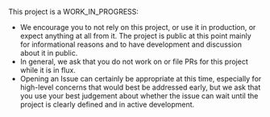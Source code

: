 This project is a WORK_IN_PROGRESS:

* We encourage you to not rely on this project, or use it in production, or
  expect anything at all from it. The project is public at this point mainly
  for informational reasons and to have development and discussion about it
  in public.
* In general, we ask that you do not work on or file PRs for this project
  while it is in flux.
* Opening an Issue can certainly be appropriate at this time, especially for
  high-level concerns that would best be addressed early, but we ask that you
  use your best judgement about whether the issue can wait until the project is
  clearly defined and in active development.
